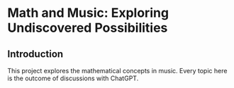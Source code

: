 # Math and Music: Exploring Undiscovered Possibilities

## Introduction
This project explores the mathematical concepts in music. Every topic here is the outcome of discussions with ChatGPT.
